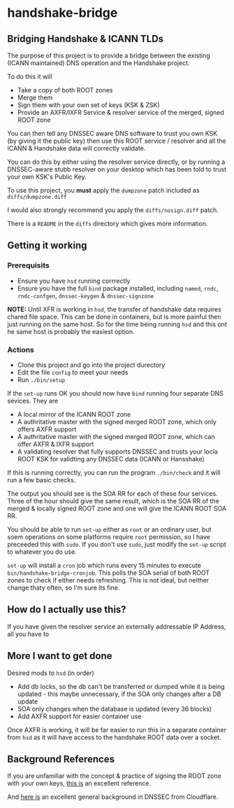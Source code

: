 # handshake-bridge
## Bridging Handshake &amp; ICANN TLDs

The purpose of this project is to provide a bridge between the existing (ICANN maintained) DNS operation and the Handshake project.

To do this it will
- Take a copy of both ROOT zones
- Merge them
- Sign them with your own set of keys (KSK & ZSK)
- Provide an AXFR/IXFR Service & resolver service of the merged, signed ROOT zone

You can then tell any DNSSEC aware DNS software to trust you own KSK (by giving it the public key) then use this ROOT service / resolver
and all the ICANN & Handshake data will correctly validate.

You can do this by either using the resolver service directly, or by running a DNSSEC-aware stubb resolver on your desktop
which has been told to trust your own KSK's Public Key.


To use this project, you **must** apply the `dumpzone` patch included as `diffs/dumpzone.diff`

I would also strongly recommend you apply the `diffs/nosign.diff` patch.

There is a `README` in the `diffs` directory which gives more information.



## Getting it working

### Prerequisits

- Ensure you have `hsd` running corrrectly
- Ensure you have the full `bind` package installed, including `named`, `rndc`, `rndc-confgen`, `dnssec-keygen` & `dnssec-signzone`


**NOTE:** Until XFR is working in `hsd`, the transfer of handshake data requires chared file space. This can be done in containers, but is more painful
then just running on the same host. So for the time being running `hsd` and this ont he same host is probably the easiest option.



### Actions

- Clone this project and go into the project durectory
- Edit the file `config` to meet your needs
- Run `./bin/setup`

If the `set-up` runs OK you should now have `bind` running four separate DNS sevices. They are
- A local mirror of the ICANN ROOT zone
- A authritative master with the signed merged ROOT zone, which only offers AXFR support
- A authritative master with the signed merged ROOT zone, which can offer AXFR & IXFR support
- A validating resolver that fully supports DNSSEC and trusts your locla ROOT KSK for validting any DNSSEC data (ICANN or Hansshake)


If this is running correctly, you can run the program `./bin/check` and it will run a few basic checks.

The output you should see is the SOA RR for each of these four services. Three of the hour should give the same result, 
which is the SOA RR of the merged & locally signed ROOT zone and one will give the ICANN ROOT SOA RR.


You should be able to run `set-up` either as `root` or an ordinary user, but soem operations on some platforms
require `root` permission, so I have preceeded this with `sudo`. If you don't use `sudo`, just modify the `set-up`
script to whatever you do use.

`set-up` will install a `cron` job which runs every 15 minutes to execute `bin/handshake-bridge-cronjob`. This
polls the SOA serial of both ROOT zones to check if either needs refreshing. This is not ideal, but neither change
thaty often, so I'm sure its fine.



## How do I actually use this?

If you have given the resolver service an externally addressable IP Address, all you have to 


## More I want to get done

Desired mods to `hsd` (in order)

- Add db locks, so the db can't be transferred or dumped while it is being updated - this maybe unnecessary,
if the SOA only changes after a DB update
- SOA only changes when the database is updated (every 36 blocks)
- Add AXFR support for easier container use


Once AXFR is working, it will be far easier to run this in a separate container from `hsd` as it will have access to the handshake ROOT 
data over a socket.



## Background References

If you are unfamiliar with the concept & practice of signing the ROOT zone with your own keys, 
[this is](https://dnsworkshop.de/local-augmented-root-zone.html) an excellent reference.

And [here is](https://www.cloudflare.com/dns/dnssec/how-dnssec-works/) an excellent
general background in DNSSEC from Cloudflare.
